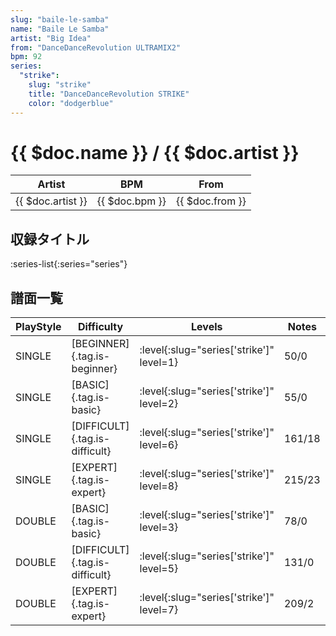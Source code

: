 ```yaml
---
slug: "baile-le-samba"
name: "Baile Le Samba"
artist: "Big Idea"
from: "DanceDanceRevolution ULTRAMIX2"
bpm: 92
series:
  "strike":
    slug: "strike"
    title: "DanceDanceRevolution STRIKE"
    color: "dodgerblue"
---
```


# {{ $doc.name }} / {{ $doc.artist }}

|Artist|BPM|From|
|------|---|----|
|{{ $doc.artist }}|{{ $doc.bpm }}|{{ $doc.from }}|

## 収録タイトル

:series-list{:series="series"}

## 譜面一覧

|PlayStyle|Difficulty|Levels|Notes|Movie|
|---------|----------|------|-----|-----|
|SINGLE|[BEGINNER]{.tag.is-beginner}|:level{:slug="series['strike']" level=1}|50/0||
|SINGLE|[BASIC]{.tag.is-basic}|:level{:slug="series['strike']" level=2}|55/0||
|SINGLE|[DIFFICULT]{.tag.is-difficult}|:level{:slug="series['strike']" level=6}|161/18||
|SINGLE|[EXPERT]{.tag.is-expert}|:level{:slug="series['strike']" level=8}|215/23||
|DOUBLE|[BASIC]{.tag.is-basic}|:level{:slug="series['strike']" level=3}|78/0||
|DOUBLE|[DIFFICULT]{.tag.is-difficult}|:level{:slug="series['strike']" level=5}|131/0||
|DOUBLE|[EXPERT]{.tag.is-expert}|:level{:slug="series['strike']" level=7}|209/2||
